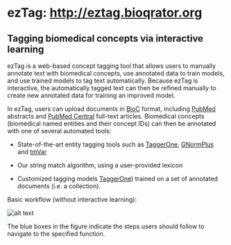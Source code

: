 # ezTag: http://eztag.bioqrator.org
## Tagging biomedical concepts via interactive learning


ezTag is a web-based concept tagging tool that allows users to manually annotate text with biomedical concepts, use annotated data to train models, and use trained models to tag text automatically. Because ezTag is interactive, the automatically tagged text can then be refined manually to create new annotated data for training an improved model.


In ezTag, users can upload documents in [BioC](http://bioc.sourceforge.net/) format, including [PubMed](https://www.ncbi.nlm.nih.gov/pubmed) abstracts and [PubMed Central](https://www.ncbi.nlm.nih.gov/pmc) full-text articles. Biomedical concepts (biomedical named entities and their concept IDs) can then be annotated with one of several automated tools:

- State-of-the-art entity tagging tools such as [TaggerOne](https://www.ncbi.nlm.nih.gov/bionlp/Tools/taggerone), [GNormPlus](https://www.ncbi.nlm.nih.gov/bionlp/Tools/gnormplus) and [tmVar](https://www.ncbi.nlm.nih.gov/bionlp/Tools/tmvar)
- Our string match algorithm, using a user-provided lexicon

- Customized tagging models [TaggerOne](https://www.ncbi.nlm.nih.gov/bionlp/Tools/taggerone)) trained on a set of annotated documents (i.e. a collection).

Basic workflow (without interactive learning):

![alt text](http://eztag.bioqrator.org/assets/overview-daa76057d297fe255a07a368d215cdf4547223b93dae32c61ea9e2327000b08e.jpg "ezTag basic workflow")

The blue boxes in the figure indicate the steps users should follow to navigate to the specified function.

